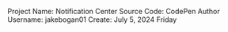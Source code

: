 

Project Name:       Notification Center
Source Code:        CodePen
Author Username:    jakebogan01
Create:             July 5, 2024 Friday

